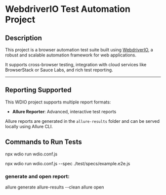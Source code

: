 # WebdriverIO Test Automation Project

## Description

This project is a browser automation test suite built using [WebdriverIO](https://webdriver.io/), a robust and scalable automation framework for web applications.

It supports cross-browser testing, integration with cloud services like BrowserStack or Sauce Labs, and rich test reporting.

---

## Reporting Supported

This WDIO project supports multiple report formats:
- **Allure Reporter**: Advanced, interactive test reports  

Allure reports are generated in the `allure-results` folder and can be served locally using Allure CLI.

## Commands to Run Tests

npx wdio run wdio.conf.js

npx wdio run wdio.conf.js --spec ./test/specs/example.e2e.js

### generate and open report:

allure generate allure-results --clean
allure open

